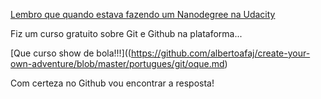 [Lembro que quando estava fazendo um Nanodegree na Udacity](https://github.com/albertoafaj/create-your-own-adventure/blob/master/portugues/udacity/udacity.md)

Fiz um curso gratuito sobre Git e Github na plataforma...

[Que curso show de bola!!!]((https://github.com/albertoafaj/create-your-own-adventure/blob/master/portugues/git/oque.md)

Com certeza no Github vou encontrar a resposta!
